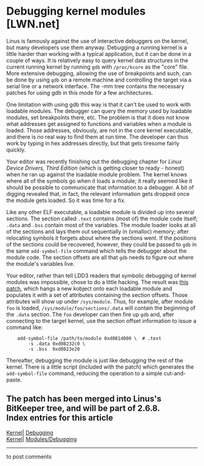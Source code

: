 # Debugging kernel modules [LWN.net]

Linus is famously against the use of interactive debuggers on the kernel, but many developers use them anyway. Debugging a running kernel is a little harder than working with a typical application, but it can be done in a couple of ways. It is relatively easy to query kernel data structures in the current running kernel by running `gdb` with `/proc/kcore` as the "core" file. More extensive debugging, allowing the use of breakpoints and such, can be done by using `gdb` on a remote machine and controlling the target via a serial line or a network interface. The -mm tree contains the necessary patches for using gdb in this mode for a few architectures. 

One limitation with using gdb this way is that it can't be used to work with loadable modules. The debugger can query the memory used by loadable modules, set breakpoints there, etc. The problem is that it does not know what addresses get assigned to functions and variables when a module is loaded. Those addresses, obviously, are not in the core kernel executable, and there is no real way to find them at run time. The developer can thus work by typing in hex addresses directly, but that gets tiresome fairly quickly. 

Your editor was recently finishing out the debugging chapter for _Linux Device Drivers, Third Edition_ (which is getting closer to ready - honest) when he ran up against the loadable module problem. The kernel knows where all of the symbols go when it loads a module; it really seemed like it should be possible to communicate that information to a debugger. A bit of digging revealed that, in fact, the relevant information gets dropped once the module gets loaded. So it was time for a fix. 

Like any other ELF executable, a loadable module is divided up into several sections. The section called `.text` contains (most of) the module code itself; `.data` and `.bss` contain most of the variables. The module loader looks at all of the sections and lays them out sequentially in (vmalloc) memory; after relocating symbols it forgets about where the sections went. If the positions of the sections could be recovered, however, they could be passed to `gdb` in the same `add-symbol-file` command which tells the debugger about the module code. The section offsets are all that `gdb` needs to figure out where the module's variables live. 

Your editor, rather than tell LDD3 readers that symbolic debugging of kernel modules was impossible, chose to do a little hacking. The result was [this patch](/Articles/88052/), which hangs a new kobject onto each loadable module and populates it with a set of attributes containing the section offsets. Those attributes will show up under `/sys/module`. Thus, for example, after module `foo` is loaded, `/sys/module/foo/sections/.data` will contain the beginning of the `.data` section. The `foo` developer can then fire up `gdb` and, after connecting to the target kernel, use the section offset information to issue a command like: 
    
    
        add-symbol-file /path/to/module 0xd081d000 \  # .text
     		-s .data 0xd08232c0 \
    		-s .bss  0xd0823e20
    

Thereafter, debugging the module is just like debugging the rest of the kernel. There is a little script (included with the patch) which generates the `add-symbol-file` command, reducing the operation to a simple cut-and-paste. 

The patch has been merged into Linus's BitKeeper tree, and will be part of 2.6.8.  
Index entries for this article  
---  
[Kernel](/Kernel/Index)| [Debugging](/Kernel/Index#Debugging)  
[Kernel](/Kernel/Index)| [Modules/Debugging](/Kernel/Index#Modules-Debugging)  
  


* * *

to post comments 
